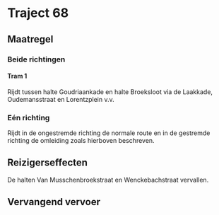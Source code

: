 # Traject 68
## Maatregel
### Beide richtingen

#### Tram 1
Rijdt tussen halte Goudriaankade en halte Broeksloot via de Laakkade, Oudemansstraat en Lorentzplein v.v.

### Eén richting
Rijdt in de ongestremde richting de normale route en in de gestremde richting de omleiding zoals hierboven beschreven.

## Reizigerseffecten
De halten Van Musschenbroekstraat en Wenckebachstraat vervallen.

## Vervangend vervoer